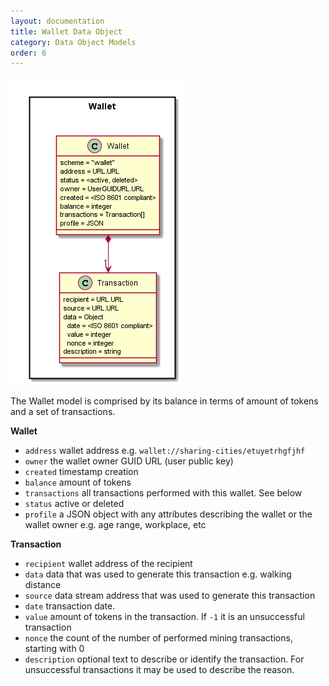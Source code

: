```yaml
---
layout: documentation
title: Wallet Data Object
category: Data Object Models
order: 6
---
```


![Wallet Object Model](Wallet-Data-Object-Model.png)

The Wallet model is comprised by its balance in terms of amount of tokens and a set of transactions.

**Wallet**

* `address` wallet address e.g. `wallet://sharing-cities/etuyetrhgfjhf`
* `owner` the wallet owner GUID URL (user public key)
* `created` timestamp creation
* `balance` amount of tokens
* `transactions` all transactions performed with this wallet. See below
* `status` active or deleted
* `profile` a JSON object with any attributes describing the wallet or the wallet owner e.g. age range, workplace, etc

**Transaction**

* `recipient` wallet address of the recipient
*  `data` data that was used to generate this transaction e.g. walking distance
*  `source` data stream address that was used to generate this transaction
*  `date` transaction date.
* `value` amount of tokens in the transaction. If `-1` it is an unsuccessful transaction
*  `nonce` the count of the number of performed mining transactions, starting with 0
* `description` optional text to describe or identify the transaction. For unsuccessful transactions it may be used to describe the reason.
